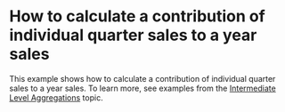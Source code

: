 # How to calculate a contribution of individual quarter sales to a year sales


This example shows how to calculate a contribution of individual quarter sales to a year sales. To learn more, see examples from the <a href="https://documentation.devexpress.com/#Dashboard/CustomDocument115870">Intermediate Level Aggregations</a> topic.

<br/>


